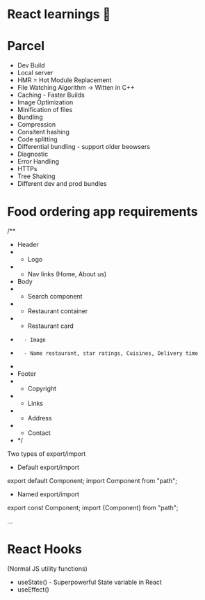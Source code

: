 # React learnings 🚀

# Parcel

- Dev Build
- Local server
- HMR = Hot Module Replacement
- File Watching Algorithm -> Witten in C++
- Caching - Faster Builds
- Image Optimization
- Minification of files
- Bundling
- Compression
- Consitent hashing
- Code splitting
- Differential bundling - support older beowsers
- Diagnostic
- Error Handling
- HTTPs
- Tree Shaking
- Different dev and prod bundles

# Food ordering app requirements

/\*\*

- Header
- - Logo
- - Nav links (Home, About us)
- Body
- - Search component
- - Restaurant container
- - Restaurant card
-       - Image
-       - Name restaurant, star ratings, Cuisines, Delivery time
-
- Footer
- - Copyright
- - Links
- - Address
- - Contact
- \*/

Two types of export/import

- Default export/import

export default Component;
import Component from "path";

- Named export/import

export const Component;
import {Component} from "path";

...

# React Hooks

(Normal JS utility functions)

- useState() - Superpowerful State variable in React
- useEffect()
